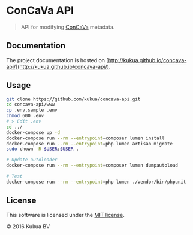 # ConCaVa API

> API for modifying [ConCaVa](https://github.com/kukua/concava) metadata.

## Documentation

The project documentation is hosted on [http://kukua.github.io/concava-api/](http://kukua.github.io/concava-api/).

## Usage

```bash
git clone https://github.com/kukua/concava-api.git
cd concava-api/www
cp .env.sample .env
chmod 600 .env
# > Edit .env
cd ../
docker-compose up -d
docker-compose run --rm --entrypoint=composer lumen install
docker-compose run --rm --entrypoint=php lumen artisan migrate
sudo chown -R $USER:$USER .

# Update autoloader
docker-compose run --rm --entrypoint=composer lumen dumpautoload

# Test
docker-compose run --rm --entrypoint=php lumen ./vendor/bin/phpunit
```

## License

This software is licensed under the [MIT license](https://github.com/kukua/concava-api/blob/master/LICENSE).

© 2016 Kukua BV
